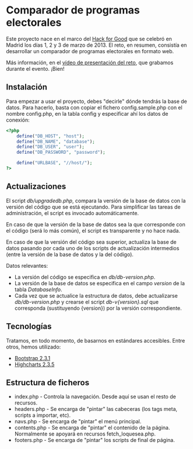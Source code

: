 Comparador de programas electorales
===================================

Este proyecto nace en el marco del [Hack for Good](http://hackforgood.net/) que se celebró en Madrid
los días 1, 2 y 3 de marzo de 2013. El reto, en resumen, consistía en desarrollar un comparador de
programas electorales en formato web.

Más información, en el [vídeo de presentación del reto](http://www.youtube.com/watch?v=X-_ev0IwiIE),
que grabamos durante el evento. ¡Bien!

Instalación
-----------

Para empezar a usar el proyecto, debes "decirle" dónde tendrás la base de datos. Para hacerlo, basta
con copiar el fichero config.sample.php con el nombre config.php, en la tabla config y
especificar ahí los datos de conexión:

```php
<?php
	define("DB_HOST", "host");
	define("DB_NAME", "database");
	define("DB_USER", "user");
	define("DB_PASSWORD", "password");

	define("URLBASE", "//host/");
?>
```

Actualizaciones
---------------

El script _db/upgradedb.php_, compara la versión de la base de datos con la versión del código
que se está ejecutando. Para simplificar las tareas de administración, el script es invocado
automáticamente.

En caso de que la versión de la base de datos sea la que corresponde con el código (será lo
más común), el script es transparente y no hace nada.

En caso de que la versión del código sea superior, actualiza la base
de datos pasando por cada uno de los scripts de actualización intermedios (entre la versión
de la base de datos y la del código).

Datos relevantes:

* La versión del código se especifica en _db/db-version.php_.
* La versión de la base de datos se especifica en el campo _version_ de la tabla _DatabaseInfo_.
* Cada vez que se actualice la estructura de datos, debe actualizarse _db/db-version.php_ y crearse el
script _db-v{version}.sql_ que corresponda (sustituyendo {version}) por la versión correspondiente.

Tecnologías
-----------

Tratamos, en todo momento, de basarnos en estándares accesibles. Entre otros, hemos utilizado:

* [Bootstrap 2.3.1](http://twitter.github.com/bootstrap/)
* [Highcharts 2.3.5](http://www.highcharts.com)

Estructura de ficheros
----------------------

* index.php - Controla la navegación. Desde aquí se usan el resto de recursos.
* headers.php - Se encarga de "pintar" las cabeceras (los tags meta, scripts a importar, etc).
* navs.php - Se encarga de "pintar" el menú principal.
* contents.php - Se encarga de "pintar" el contenido de la página. Normalmente se apoyará en
recursos fetch_loquesea.php.
* footers.php - Se encarga de "pintar" los scripts de final de página.
